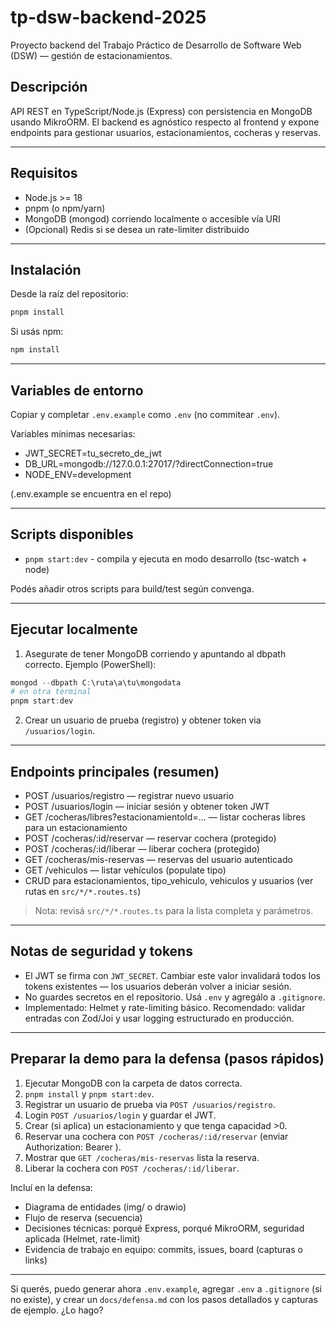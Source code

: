 # tp-dsw-backend-2025

Proyecto backend del Trabajo Práctico de Desarrollo de Software Web (DSW) — gestión de estacionamientos.

## Descripción
API REST en TypeScript/Node.js (Express) con persistencia en MongoDB usando MikroORM. El backend es agnóstico respecto al frontend y expone endpoints para gestionar usuarios, estacionamientos, cocheras y reservas.

---

## Requisitos
- Node.js >= 18
- pnpm (o npm/yarn)
- MongoDB (mongod) corriendo localmente o accesible vía URI
- (Opcional) Redis si se desea un rate-limiter distribuido

---

## Instalación
Desde la raíz del repositorio:

```powershell
pnpm install
```

Si usás npm:

```powershell
npm install
```

---

## Variables de entorno
Copiar y completar `.env.example` como `.env` (no commitear `.env`).

Variables mínimas necesarias:

- JWT_SECRET=tu_secreto_de_jwt
- DB_URL=mongodb://127.0.0.1:27017/?directConnection=true
- NODE_ENV=development

(.env.example se encuentra en el repo)

---

## Scripts disponibles
- `pnpm start:dev` - compila y ejecuta en modo desarrollo (tsc-watch + node)

Podés añadir otros scripts para build/test según convenga.

---

## Ejecutar localmente
1. Asegurate de tener MongoDB corriendo y apuntando al dbpath correcto. Ejemplo (PowerShell):

```powershell
mongod --dbpath C:\ruta\a\tu\mongodata
# en otra terminal
pnpm start:dev
```

2. Crear un usuario de prueba (registro) y obtener token via `/usuarios/login`.

---

## Endpoints principales (resumen)
- POST /usuarios/registro — registrar nuevo usuario
- POST /usuarios/login — iniciar sesión y obtener token JWT
- GET /cocheras/libres?estacionamientoId=... — listar cocheras libres para un estacionamiento
- POST /cocheras/:id/reservar — reservar cochera (protegido)
- POST /cocheras/:id/liberar — liberar cochera (protegido)
- GET /cocheras/mis-reservas — reservas del usuario autenticado
- GET /vehiculos — listar vehículos (populate tipo)
- CRUD para estacionamientos, tipo_vehiculo, vehiculos y usuarios (ver rutas en `src/*/*.routes.ts`)

> Nota: revisá `src/*/*.routes.ts` para la lista completa y parámetros.

---

## Notas de seguridad y tokens
- El JWT se firma con `JWT_SECRET`. Cambiar este valor invalidará todos los tokens existentes — los usuarios deberán volver a iniciar sesión.
- No guardes secretos en el repositorio. Usá `.env` y agregálo a `.gitignore`.
- Implementado: Helmet y rate-limiting básico. Recomendado: validar entradas con Zod/Joi y usar logging estructurado en producción.

---

## Preparar la demo para la defensa (pasos rápidos)
1. Ejecutar MongoDB con la carpeta de datos correcta.
2. `pnpm install` y `pnpm start:dev`.
3. Registrar un usuario de prueba via `POST /usuarios/registro`.
4. Login `POST /usuarios/login` y guardar el JWT.
5. Crear (si aplica) un estacionamiento y que tenga capacidad >0.
6. Reservar una cochera con `POST /cocheras/:id/reservar` (enviar Authorization: Bearer <token>).
7. Mostrar que `GET /cocheras/mis-reservas` lista la reserva.
8. Liberar la cochera con `POST /cocheras/:id/liberar`.

Incluí en la defensa:
- Diagrama de entidades (img/ o drawio)
- Flujo de reserva (secuencia)
- Decisiones técnicas: porqué Express, porqué MikroORM, seguridad aplicada (Helmet, rate-limit)
- Evidencia de trabajo en equipo: commits, issues, board (capturas o links)

---

Si querés, puedo generar ahora `.env.example`, agregar `.env` a `.gitignore` (si no existe), y crear un `docs/defensa.md` con los pasos detallados y capturas de ejemplo. ¿Lo hago?
